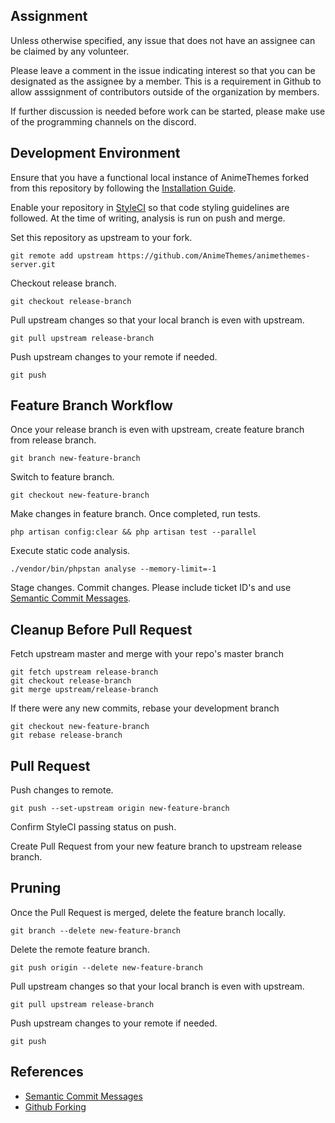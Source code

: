## Assignment

Unless otherwise specified, any issue that does not have an assignee can be claimed by any volunteer.

Please leave a comment in the issue indicating interest so that you can be designated as the assignee by a member. This is a requirement in Github to allow asssignment of contributors outside of the organization by members. 

If further discussion is needed before work can be started, please make use of the programming channels on the discord.

## Development Environment

Ensure that you have a functional local instance of AnimeThemes forked from this repository by following the [Installation Guide](https://github.com/AnimeThemes/animethemes-server/wiki/Installation).

Enable your repository in [StyleCI](https://styleci.io/) so that code styling guidelines are followed. At the time of writing, analysis is run on push and merge.

Set this repository as upstream to your fork.

`git remote add upstream https://github.com/AnimeThemes/animethemes-server.git`

Checkout release branch.

`git checkout release-branch`

Pull upstream changes so that your local branch is even with upstream.

`git pull upstream release-branch`

Push upstream changes to your remote if needed.

`git push`

## Feature Branch Workflow

Once your release branch is even with upstream, create feature branch from release branch.

`git branch new-feature-branch`

Switch to feature branch.

`git checkout new-feature-branch`

Make changes in feature branch. Once completed, run tests.

`php artisan config:clear && php artisan test --parallel`

Execute static code analysis.

`./vendor/bin/phpstan analyse --memory-limit=-1`

Stage changes. Commit changes. Please include ticket ID's and use [Semantic Commit Messages](https://gist.github.com/joshbuchea/6f47e86d2510bce28f8e7f42ae84c716).

## Cleanup Before Pull Request

Fetch upstream master and merge with your repo's master branch
```
git fetch upstream release-branch
git checkout release-branch
git merge upstream/release-branch
```

If there were any new commits, rebase your development branch
```
git checkout new-feature-branch
git rebase release-branch
```

## Pull Request

Push changes to remote.

`git push --set-upstream origin new-feature-branch`

Confirm StyleCI passing status on push.

Create Pull Request from your new feature branch to upstream release branch.

## Pruning

Once the Pull Request is merged, delete the feature branch locally.

`git branch --delete new-feature-branch`

Delete the remote feature branch.

`git push origin --delete new-feature-branch`

Pull upstream changes so that your local branch is even with upstream.

`git pull upstream release-branch`

Push upstream changes to your remote if needed.

`git push`

## References

* [Semantic Commit Messages](https://gist.github.com/joshbuchea/6f47e86d2510bce28f8e7f42ae84c716)
* [Github Forking](https://gist.github.com/Chaser324/ce0505fbed06b947d962)
